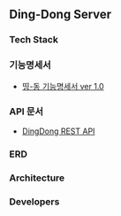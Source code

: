 ## Ding-Dong Server
### Tech Stack
### 기능명세서
- [띵-동 기능명세서 ver 1.0](https://github.com/Team-Dingdong/dingdong-server/wiki/%EB%9D%B5-%EB%8F%99-%EA%B8%B0%EB%8A%A5%EB%AA%85%EC%84%B8%EC%84%9C-ver-1.0)
### API 문서
- [DingDong REST API](http://3.38.61.13:8080/docs/api-doc.html)
### ERD
### Architecture
### Developers
